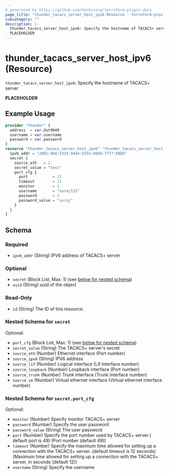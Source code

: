 ```yaml
---
# generated by https://github.com/hashicorp/terraform-plugin-docs
page_title: "thunder_tacacs_server_host_ipv6 Resource - terraform-provider-thunder"
subcategory: ""
description: |-
  thunder_tacacs_server_host_ipv6: Specify the hostname of TACACS+ server
  PLACEHOLDER
---
```


# thunder_tacacs_server_host_ipv6 (Resource)

`thunder_tacacs_server_host_ipv6`: Specify the hostname of TACACS+ server

__PLACEHOLDER__

## Example Usage

```terraform
provider "thunder" {
  address  = var.dut9049
  username = var.username
  password = var.password
}
resource "thunder_tacacs_server_host_ipv6" "thunder_tacacs_server_host_ipv6" {
  ipv6_addr = "2001:db8:3333:4444:5555:6666:7777:8888"
  secret {
    source_eth   = 2
    secret_value = "test"
    port_cfg {
      port           = 22
      timeout        = 11
      monitor        = 1
      username       = "suraj123"
      password       = 1
      password_value = "suraj"
    }
  }
}
```

<!-- schema generated by tfplugindocs -->
## Schema

### Required

- `ipv6_addr` (String) IPV6 address of TACACS+ server

### Optional

- `secret` (Block List, Max: 1) (see [below for nested schema](#nestedblock--secret))
- `uuid` (String) uuid of the object

### Read-Only

- `id` (String) The ID of this resource.

<a id="nestedblock--secret"></a>
### Nested Schema for `secret`

Optional:

- `port_cfg` (Block List, Max: 1) (see [below for nested schema](#nestedblock--secret--port_cfg))
- `secret_value` (String) The TACACS+ server's secret
- `source_eth` (Number) Ethernet interface (Port number)
- `source_ipv6` (String) IPV6 address
- `source_lif` (Number) Logical interface (Lif interface number)
- `source_loopback` (Number) Loopback interface (Port number)
- `source_trunk` (Number) Trunk interface (Trunk interface number)
- `source_ve` (Number) Virtual ethernet interface (Virtual ethernet interface number)

<a id="nestedblock--secret--port_cfg"></a>
### Nested Schema for `secret.port_cfg`

Optional:

- `monitor` (Number) Specify monitor TACACS+ server
- `password` (Number) Specify the user password
- `password_value` (String) The user password
- `port` (Number) Specify the port number used by TACACS+ server.( default port is 49) (Port number (default 49))
- `timeout` (Number) Specify the maximum time allowed for setting up a connection with the TACACS+ server. (default timeout is 12 seconds) (Maximum time allowed for setting up a connection with the TACACS+ server, in seconds (default 12))
- `username` (String) Specify the username


